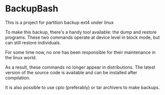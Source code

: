 # BackupBash
This is a project for partition backup ext4 under linux

To make this backup, there's a handy tool available: the dump and restore programs. These two commands operate at device level in block mode, but can still restore individuals.

For some time now, no one has been responsible for their maintenance in the linux world.

As a result, these commands no longer appear in distributions. The latest version of the source code is available and can be installed after compilation. 

It is also possible to use cpio (preferably) or tar archivers to make backups. 

